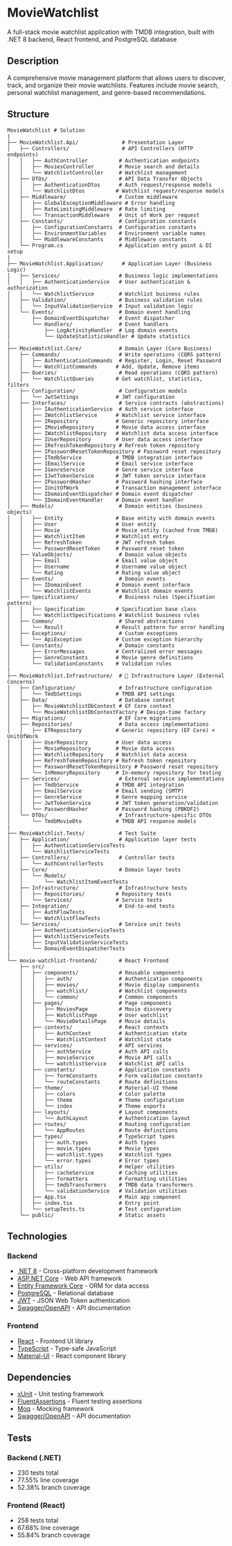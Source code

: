 # MovieWatchlist

A full-stack movie watchlist application with TMDB integration, built with .NET 8 backend, React frontend, and PostgreSQL database

## Description

A comprehensive movie management platform that allows users to discover, track, and organize their movie watchlists. Features include movie search, personal watchlist management, and genre-based recommendations.

## Structure

    MovieWatchlist # Solution
    |
    ├── MovieWatchlist.Api/              # Presentation Layer
    │   ├── Controllers/                 # API Controllers (HTTP endpoints)
    │   │   ├── AuthController          # Authentication endpoints
    │   │   ├── MoviesController        # Movie search and details
    │   │   └── WatchlistController     # Watchlist management
    │   ├── DTOs/                       # API Data Transfer Objects
    │   │   ├── AuthenticationDtos      # Auth request/response models
    │   │   └── WatchlistDtos          # Watchlist request/response models
    │   ├── Middleware/                 # Custom middleware
    │   │   ├── GlobalExceptionMiddleware # Error handling
    │   │   ├── RateLimitingMiddleware  # Rate limiting
    │   │   └── TransactionMiddleware   # Unit of Work per request
    │   ├── Constants/                  # Configuration constants
    │   │   ├── ConfigurationConstants  # Configuration constants
    │   │   ├── EnvironmentVariables    # Environment variable names
    │   │   └── MiddlewareConstants     # Middleware constants
    │   └── Program.cs                  # Application entry point & DI setup
    |
    ├── MovieWatchlist.Application/      # Application Layer (Business Logic)
    │   ├── Services/                   # Business logic implementations
    │   │   ├── AuthenticationService   # User authentication & authorization
    │   │   └── WatchlistService        # Watchlist business rules
    │   ├── Validation/                 # Business validation rules
    │   │   └── InputValidationService  # Input validation logic
    │   └── Events/                     # Domain event handling
    │       ├── DomainEventDispatcher   # Event dispatcher
    │       └── Handlers/               # Event handlers
    │           ├── LogActivityHandler  # Log domain events
    │           └── UpdateStatisticsHandler # Update statistics
    |
    ├── MovieWatchlist.Core/            # Domain Layer (Core Business)
    │   ├── Commands/                   # Write operations (CQRS pattern)
    │   │   ├── AuthenticationCommands  # Register, Login, Reset Password
    │   │   └── WatchlistCommands      # Add, Update, Remove items
    │   ├── Queries/                    # Read operations (CQRS pattern)
    │   │   └── WatchlistQueries       # Get watchlist, statistics, filters
    │   ├── Configuration/              # Configuration models
    │   │   └── JwtSettings            # JWT configuration
    │   ├── Interfaces/                 # Service contracts (abstractions)
    │   │   ├── IAuthenticationService  # Auth service interface
    │   │   ├── IWatchlistService      # Watchlist service interface
    │   │   ├── IRepository            # Generic repository interface
    │   │   ├── IMovieRepository       # Movie data access interface
    │   │   ├── IWatchlistRepository   # Watchlist data access interface
    │   │   ├── IUserRepository        # User data access interface
    │   │   ├── IRefreshTokenRepository # Refresh token repository
    │   │   ├── IPasswordResetTokenRepository # Password reset repository
    │   │   ├── ITmdbService           # TMDB integration interface
    │   │   ├── IEmailService          # Email service interface
    │   │   ├── IGenreService          # Genre service interface
    │   │   ├── IJwtTokenService       # JWT token service interface
    │   │   ├── IPasswordHasher        # Password hashing interface
    │   │   ├── IUnitOfWork            # Transaction management interface
    │   │   ├── IDomainEventDispatcher # Domain event dispatcher
    │   │   └── IDomainEventHandler    # Domain event handler
    │   ├── Models/                     # Domain entities (business objects)
    │   │   ├── Entity                 # Base entity with domain events
    │   │   ├── User                   # User entity
    │   │   ├── Movie                  # Movie entity (cached from TMDB)
    │   │   ├── WatchlistItem          # Watchlist entry
    │   │   ├── RefreshToken           # JWT refresh token
    │   │   └── PasswordResetToken     # Password reset token
    │   ├── ValueObjects/               # Domain value objects
    │   │   ├── Email                  # Email value object
    │   │   ├── Username               # Username value object
    │   │   └── Rating                 # Rating value object
    │   ├── Events/                     # Domain events
    │   │   ├── IDomainEvent           # Domain event interface
    │   │   └── WatchlistEvents        # Watchlist domain events
    │   ├── Specifications/             # Business rules (Specification pattern)
    │   │   ├── Specification          # Specification base class
    │   │   └── WatchlistSpecifications # Watchlist business rules
    │   ├── Common/                     # Shared abstractions
    │   │   └── Result                 # Result pattern for error handling
    │   ├── Exceptions/                 # Custom exceptions
    │   │   └── ApiException           # Custom exception hierarchy
    │   └── Constants/                  # Domain constants
    │       ├── ErrorMessages          # Centralized error messages
    │       ├── GenreConstants         # Movie genre definitions
    │       └── ValidationConstants    # Validation rules
    |
    ├── MovieWatchlist.Infrastructure/  # 🔧 Infrastructure Layer (External Concerns)
    │   ├── Configuration/              # Infrastructure configuration
    │   │   └── TmdbSettings           # TMDB API settings
    │   ├── Data/                       # Database context
    │   │   ├── MovieWatchlistDbContext # EF Core context
    │   │   └── MovieWatchlistDbContextFactory # Design-time factory
    │   ├── Migrations/                 # EF Core migrations
    │   ├── Repositories/               # Data access implementations
    │   │   ├── EfRepository           # Generic repository (EF Core) + UnitOfWork
    │   │   ├── UserRepository         # User data access
    │   │   ├── MovieRepository        # Movie data access
    │   │   ├── WatchlistRepository    # Watchlist data access
    │   │   ├── RefreshTokenRepository # Refresh token repository
    │   │   ├── PasswordResetTokenRepository # Password reset repository
    │   │   └── InMemoryRepository     # In-memory repository for testing
    │   ├── Services/                   # External service implementations
    │   │   ├── TmdbService            # TMDB API integration
    │   │   ├── EmailService           # Email sending (SMTP)
    │   │   ├── GenreService           # Genre mapping service
    │   │   ├── JwtTokenService        # JWT token generation/validation
    │   │   └── PasswordHasher         # Password hashing (PBKDF2)
    │   └── DTOs/                       # Infrastructure-specific DTOs
    │       └── TmdbMovieDto           # TMDB API response models
    |
    ├── MovieWatchlist.Tests/           # Test Suite
    │   ├── Application/                # Application layer tests
    │   │   ├── AuthenticationServiceTests
    │   │   └── WatchlistServiceTests
    │   ├── Controllers/                # Controller tests
    │   │   └── AuthControllerTests
    │   ├── Core/                       # Domain layer tests
    │   │   └── Models/
    │   │       └── WatchlistItemEventTests
    │   ├── Infrastructure/             # Infrastructure tests
    │   │   ├── Repositories/          # Repository tests
    │   │   └── Services/              # Service tests
    │   ├── Integration/                # End-to-end tests
    │   │   ├── AuthFlowTests
    │   │   └── WatchlistFlowTests
    │   └── Services/                   # Service unit tests
    │       ├── AuthenticationServiceTests
    │       ├── WatchlistServiceTests
    │       ├── InputValidationServiceTests
    │       └── DomainEventDispatcherTests
    |
    └── movie-watchlist-frontend/       # React Frontend
        ├── src/
        │   ├── components/             # Reusable components
        │   │   ├── auth/               # Authentication components
        │   │   ├── movies/             # Movie display components
        │   │   ├── watchlist/          # Watchlist components
        │   │   └── common/             # Common components
        │   ├── pages/                  # Page components
        │   │   ├── MoviesPage          # Movie discovery
        │   │   ├── WatchlistPage       # User watchlist
        │   │   └── MovieDetailsPage    # Movie details
        │   ├── contexts/               # React contexts
        │   │   ├── AuthContext         # Authentication state
        │   │   └── WatchlistContext    # Watchlist state
        │   ├── services/               # API services
        │   │   ├── authService         # Auth API calls
        │   │   ├── movieService        # Movie API calls
        │   │   └── watchlistService    # Watchlist API calls
        │   ├── constants/              # Application constants
        │   │   ├── formConstants       # Form validation constants
        │   │   └── routeConstants      # Route definitions
        │   ├── theme/                  # Material-UI theme
        │   │   ├── colors              # Color palette
        │   │   ├── theme               # Theme configuration
        │   │   └── index               # Theme exports
        │   ├── layouts/                # Layout components
        │   │   └── AuthLayout          # Authentication layout
        │   ├── routes/                 # Routing configuration
        │   │   └── AppRoutes           # Route definitions
        │   ├── types/                  # TypeScript types
        │   │   ├── auth.types          # Auth types
        │   │   ├── movie.types         # Movie types
        │   │   ├── watchlist.types     # Watchlist types
        │   │   └── error.types         # Error types
        │   ├── utils/                  # Helper utilities
        │   │   ├── cacheService        # Caching utilities
        │   │   ├── formatters          # Formatting utilities
        │   │   ├── tmdbTransformers    # TMDB data transformers
        │   │   └── validationService   # Validation utilities
        │   ├── App.tsx                 # Main app component
        │   ├── index.tsx               # Entry point
        │   └── setupTests.ts           # Test configuration
        └── public/                     # Static assets

## Technologies

### Backend
- [.NET 8](https://dotnet.microsoft.com/download/dotnet/8.0) - Cross-platform development framework
- [ASP.NET Core](https://docs.microsoft.com/en-us/aspnet/core/) - Web API framework
- [Entity Framework Core](https://docs.microsoft.com/en-us/ef/core/) - ORM for data access
- [PostgreSQL](https://www.postgresql.org/) - Relational database
- [JWT](https://jwt.io/) - JSON Web Token authentication
- [Swagger/OpenAPI](https://swagger.io/) - API documentation

### Frontend
- [React](https://reactjs.org/) - Frontend UI library
- [TypeScript](https://www.typescriptlang.org/) - Type-safe JavaScript
- [Material-UI](https://mui.com/) - React component library

## Dependencies

- [xUnit](https://xunit.net/) - Unit testing framework
- [FluentAssertions](https://fluentassertions.com/) - Fluent testing assertions
- [Moq](https://github.com/moq/moq4) - Mocking framework
- [Swagger/OpenAPI](https://swagger.io/) - API documentation

## Tests

### Backend (.NET)
- 230 tests total
- 77.55% line coverage
- 52.38% branch coverage

### Frontend (React)
- 258 tests total
- 67.68% line coverage
- 55.84% branch coverage